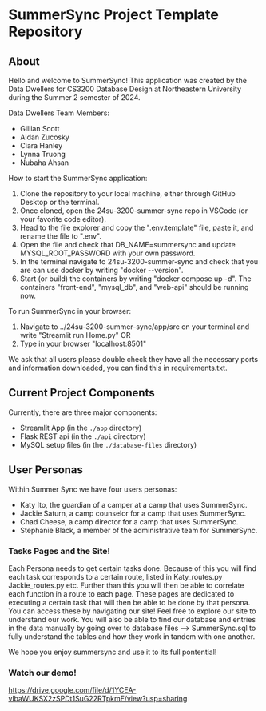 # SummerSync Project Template Repository

## About

Hello and welcome to SummerSync! This application was created by the Data Dwellers for CS3200 Database Design at Northeastern University during the Summer 2 semester of 2024. 

Data Dwellers Team Members:
- Gillian Scott
- Aidan Zucosky
- Ciara Hanley
- Lynna Truong
- Nubaha Ahsan

How to start the SummerSync application:
1. Clone the repository to your local machine, either through GitHub Desktop or the terminal.
2. Once cloned, open the 24su-3200-summer-sync repo in VSCode (or your favorite code editor).
3. Head to the file explorer and copy the ".env.template" file, paste it, and rename the file to ".env".
4. Open the file and check that DB_NAME=summersync and update MYSQL_ROOT_PASSWORD with your own password.
5. In the terminal navigate to 24su-3200-summer-sync and check that you are can use docker by writing "docker --version".
6. Start (or build) the containers by writing "docker compose up -d". The containers "front-end", "mysql_db", and "web-api" should be running now.

To run SummerSync in your browser:
1. Navigate to ../24su-3200-summer-sync/app/src on your terminal and write "Streamlit run Home.py"
  OR
2. Type in your browser "localhost:8501"

We ask that all users please double check they have all the necessary ports and information downloaded, you can find this in requirements.txt.

## Current Project Components

Currently, there are three major components:
- Streamlit App (in the `./app` directory)
- Flask REST api (in the `./api` directory)
- MySQL setup files (in the `./database-files` directory)

## User Personas

Within Summer Sync we have four users personas:
- Katy Ito, the guardian of a camper at a camp that uses SummerSync.
- Jackie Saturn, a camp counselor for a camp that uses SummerSync.
- Chad Cheese, a camp director for a camp that uses SummerSync.
- Stephanie Black, a member of the administrative team for SummerSync. 

### Tasks Pages and the Site!

Each Persona needs to get certain tasks done. Because of this you will find each task corresponds to a certain route, listed in Katy_routes.py Jackie_routes.py etc. Further than this you will then be able to correlate each function in a route to each page. These pages are dedicated to executing a certain task that will then be able to be done by that persona. You can access these by navigating our site! Feel free to explore our site to understand our work. You will also be able to find our database and entries in the data manually by going over to database files --> SummerSync.sql to fully understand the tables and how they work in tandem with one another. 

We hope you enjoy summersync and use it to its full pontential! 

### Watch our demo!
https://drive.google.com/file/d/1YCEA-vlbaWUKSX2zSPDt1SuG22RTpkmF/view?usp=sharing
